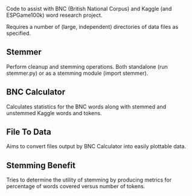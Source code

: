 Code to assist with BNC (British National Corpus) and Kaggle (and ESPGame100k)
word research project.

Requires a number of (large, independent) directories of data files as
specified.


Stemmer
-------

Perform cleanup and stemming operations. Both standalone (run stemmer.py) or as
a stemming module (import stemmer).


BNC Calculator
--------------

Calculates statistics for the BNC words along with stemmed and unstemmed Kaggle
words and tokens.


File To Data
------------

Aims to convert files output by BNC Calculator into easily plottable data.


Stemming Benefit
----------------

Tries to determine the utility of stemming by producing metrics for percentage
of words covered versus number of tokens.
